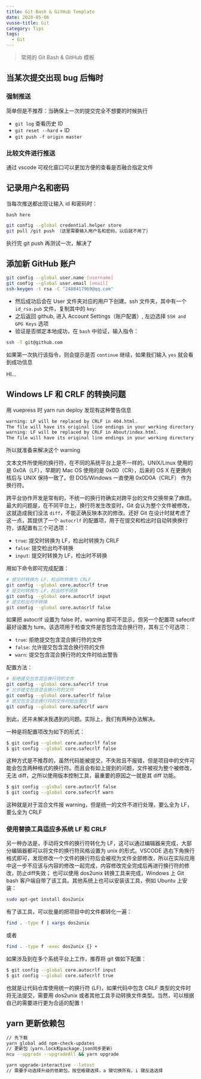```yaml
---
title: Git Bash & GitHub Template
date: 2020-05-06
vusse-title: Git
category: Tips
tags:
  - Git
---
```


> 常用的 Git Bash & GitHub 模板

<!-- more -->
## 当某次提交出现 bug 后悔时

### 强制推送

简单但是不推荐：当确保上一次的提交完全不想要的时候执行

* `git log` 查看历史 ID
* `git reset --hard` + ID
* `git push -f origin master` 

### 比较文件进行推送

通过 vscode 可视化窗口可以更加方便的查看是否融合指定文件

## 记录用户名和密码

当每次推送都出现让输入 id 和密码时：

`bash here`

```sh
git config --global credential.helper store
git pull /git push （这里需要输入用户名和密码，以后就不用了）
```
执行完 git push 再测试一次，解决了

## 添加新 GitHub 账户

```sh
git config --global user.name [username]
git config --global user.email [email]
ssh-keygen -t rsa -C "2480417969@qq.com"
```

* 然后成功后会在 User 文件夹对应的用户下创建。ssh 文件夹，其中有一个 `id_rsa.pub` 文件，复制其中的 `key`:
* 之后返回 github, 进入 Account Settings（账户配置）, 左边选择 `SSH and GPG Keys` 选项
* 验证是否绑定本地成功，在 `bash` 中验证，输入指令： 

```sh
ssh -T git@github.com  
```
如果第一次执行该指令，则会提示是否 `continue` 继续，如果我们输入 `yes` 就会看到成功信息  

HI...

## Windows LF 和 CRLF 的转换问题

用 vuepress 时 yarn run deploy 发现有这种警告信息

```sh
warning: LF will be replaced by CRLF in 404.html.
The file will have its original line endings in your working directory
warning: LF will be replaced by CRLF in About/index.html.
The file will have its original line endings in your working directory
```

所以就准备来解决这个 warning

文本文件所使用的换行符，在不同的系统平台上是不一样的。UNIX/Linux 使用的是 0x0A（LF），早期的 Mac OS 使用的是 0x0D（CR），后来的 OS X 在更换内核后与 UNIX 保持一致了。但 DOS/Windows 一直使用 0x0D0A（CRLF） 作为换行符。

跨平台协作开发是常有的，不统一的换行符确实对跨平台的文件交换带来了麻烦。最大的问题是，在不同平台上，换行符发生改变时，Git 会认为整个文件被修改，这就造成我们没法 `diff`，不能正确反映本次的修改。还好 Git 在设计时就考虑了这一点，其提供了一个 `autocrlf` 的配置项，用于在提交和检出时自动转换换行符，该配置有三个可选项：

- `true`: 提交时转换为 LF，检出时转换为 CRLF
- `false`: 提交检出均不转换
- `input`: 提交时转换为 LF，检出时不转换

用如下命令即可完成配置：

```sh
# 提交时转换为 LF，检出时转换为 CRLF
git config --global core.autocrlf true
# 提交时转换为 LF，检出时不转换
git config --global core.autocrlf input
# 提交检出均不转换
git config --global core.autocrlf false
```

如果把 autocrlf 设置为 false 时，warning 即可不显示，但另一个配置项 safecrlf 最好设置为 ture。该选项用于检查文件是否包含混合换行符，其有三个可选项：

- `true`: 拒绝提交包含混合换行符的文件
- `false`: 允许提交包含混合换行符的文件
- `warn`: 提交包含混合换行符的文件时给出警告

配置方法：

```sh
# 拒绝提交包含混合换行符的文件
git config --global core.safecrlf true
# 允许提交包含混合换行符的文件
git config --global core.safecrlf false
# 提交包含混合换行符的文件时给出警告
git config --global core.safecrlf warn
```

到此，还并未解决我遇到的问题。实际上，我们有两种办法解决。

一种是将配置项改为如下的形式：

```sh
$ git config --global core.autocrlf false
$ git config --global core.safecrlf false
```

这种方式是不推荐的，虽然代码能被提交，不失败且不报错，但是项目中的文件可能会包含两种格式的换行符。而且会有如上提到的问题，文件被视为整个被修改，无法 diff，之所以使用版本控制工具，最重要的原因之一就是其 diff 功能。

```sh
$ git config --global core.autocrlf false
$ git config --global core.safecrlf warn
```

这种就是对于混合文件报 warning，但是统一的文件不进行处理，要么全为 LF，要么全为 CRLF 

### 使用替换工具适应多系统 LF 和 CRLF 

另一种办法是，手动将文件的换行符转化为 LF，这可以通过编辑器来完成，大部分编辑器都可以将文件的换行符风格设置为 unix 的形式。VSCODE 选右下角换行格式即可，发现修改一个文件的换行符后会被视为文件全部修改，所以在实际应用中这一步不应该与内容的修改一起完成，内容修改完全完成后再进行换行符的修改，防止diff失效；
也可以使用 dos2unix 转换工具来完成，Windows 上 Git bash 客户端自带了该工具。其他系统上也可以安装该工具，例如 Ubuntu 上安装：

```sh
sudo apt-get install dos2unix
```

有了该工具，可以批量的把项目中的文件都转化一遍：

```sh
find . -type f | xargs dos2unix
```

或者

```sh
find . -type f -exec dos2unix {} +
```

如果涉及到在多个系统平台上工作，推荐将 git 做如下配置：

```sh
$ git config --global core.autocrlf input
$ git config --global core.safecrlf true
```

也就是让代码仓库使用统一的换行符 (LF)，如果代码中包含 CRLF 类型的文件时将无法提交，需要用 dos2unix 或者其他工具手动转换文件类型。当然，可以根据自己的需要进行更为合适的配置！

## yarn 更新依赖包

```sh
// 先下载
yarn global add npm-check-updates
// 更新包（yarn.lock和package.json同步更新）
ncu --upgrade --upgradeAll && yarn upgrade
```

```sh
yarn upgrade-interactive --latest
// 需要手动选择升级的依赖包，按空格键选择，a 键切换所有，i 键反选选择
```
